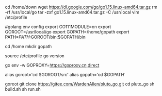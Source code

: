
cd /home/down
wget https://dl.google.com/go/go1.15.linux-amd64.tar.gz
rm -rf /usr/local/go
tar -zxf go1.15.linux-amd64.tar.gz -C /usr/local
vim /etc/profile

#golang env config
export GO111MODULE=on
export GOROOT=/usr/local/go
export GOPATH=/home/gopath
export PATH=$PATH:$GOROOT/bin:$GOPATH/bin

cd /home
mkdir gopath

source /etc/profile
go version

go env -w GOPROXY=https://goproxy.cn,direct

alias goroot='cd $GOROOT/src'
alias gopath='cd $GOPATH'

goroot
git clone https://gitee.com/WardenAllen/pluto_go.git
cd pluto_go
sh build.sh
sh run.sh